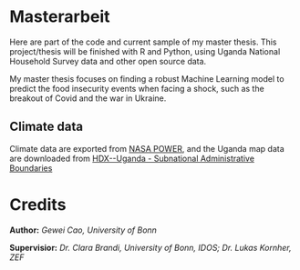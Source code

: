 # Masterarbeit
Here are part of the code and current sample of my master thesis. This project/thesis will be finished with R and Python, using Uganda National Household Survey data and other open source data. 

My master thesis focuses on finding a robust Machine Learning model to predict the food insecurity events when facing a shock, such as the breakout of Covid and the war in Ukraine. 

## Climate data 
Climate data are exported from [NASA POWER](https://power.larc.nasa.gov/data-access-viewer/), and the Uganda map data are downloaded from [HDX--Uganda - Subnational Administrative Boundaries](https://data.humdata.org/dataset/cod-ab-uga?)

# Credits
**Author:** _Gewei Cao, University of Bonn_

**Supervisior:** _Dr. Clara Brandi, University of Bonn, IDOS; Dr. Lukas Kornher, ZEF_ 
